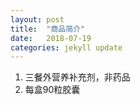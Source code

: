 ```yaml
---
layout: post
title:  "商品简介"
date:   2018-07-19
categories: jekyll update
---
```

  1. 三餐外营养补充剂，非药品
  2. 每盒90粒胶囊
